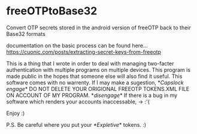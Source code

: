 # freeOTPtoBase32
Convert OTP secrets stored in the android version of freeOTP back to their Base32 formats

documentation on the basic process can be found here...
https://cuonic.com/posts/extracting-secret-keys-from-freeotp

This is a thing that I wrote in order to deal with managing two-facter authentication with multiple programs on multiple devices.
This program is made public in the hopes that someone else will also find it useful. This software comes with no warrenty.
If I may make a sugestion, \**Capslock engage*\* DO NOT DELETE YOUR ORIGIONAL FREEOTP TOKENS.XML FILE ON ACCOUNT OF MY PROGRAM. \**disengage*\* If there is a bug in my software which renders your accounts inaccessable, -> :'(

Enjoy :)

P.S. Be careful where you put your *\*Expletive*\* tokens. :)

